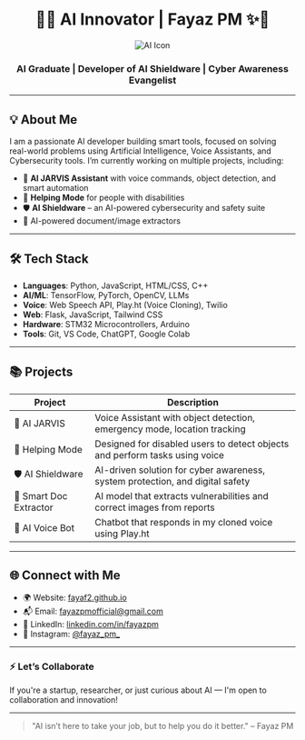 <h1 align="center">🤖✨ AI Innovator | Fayaz PM ✨🤖</h1>

<p align="center">
  <img src="https://img.icons8.com/external-flaticons-lineal-color-flat-icons/64/000000/artificial-intelligence.png" alt="AI Icon"/>
</p>

<h3 align="center">AI Graduate | Developer of <strong>AI Shieldware</strong> | Cyber Awareness Evangelist</h3>

---

## 💡 About Me

I am a passionate AI developer building smart tools, focused on solving real-world problems using Artificial Intelligence, Voice Assistants, and Cybersecurity tools. I’m currently working on multiple projects, including:

- 🧠 **AI JARVIS Assistant** with voice commands, object detection, and smart automation  
- 🤖 **Helping Mode** for people with disabilities  
- 🛡️ **AI Shieldware** – an AI-powered cybersecurity and safety suite  
- 📸 AI-powered document/image extractors  

---

## 🛠️ Tech Stack

- **Languages**: Python, JavaScript, HTML/CSS, C++
- **AI/ML**: TensorFlow, PyTorch, OpenCV, LLMs
- **Voice**: Web Speech API, Play.ht (Voice Cloning), Twilio
- **Web**: Flask, JavaScript, Tailwind CSS
- **Hardware**: STM32 Microcontrollers, Arduino
- **Tools**: Git, VS Code, ChatGPT, Google Colab

---

## 📚 Projects

| Project | Description |
|--------|-------------|
| 🧠 AI JARVIS | Voice Assistant with object detection, emergency mode, location tracking |
| 🤖 Helping Mode | Designed for disabled users to detect objects and perform tasks using voice |
| 🛡️ AI Shieldware | AI-driven solution for cyber awareness, system protection, and digital safety |
| 📄 Smart Doc Extractor | AI model that extracts vulnerabilities and correct images from reports |
| 🎤 AI Voice Bot | Chatbot that responds in my cloned voice using Play.ht |

---

## 🌐 Connect with Me

- 🌍 Website: [fayaf2.github.io](https://fayaf2.github.io)
- 📬 Email: fayazpmofficial@gmail.com
- 💼 LinkedIn: [linkedin.com/in/fayazpm](https://linkedin.com/in/fayazpm)
- 📸 Instagram: [@fayaz_pm_](https://instagram.com/fayaz_pm_)

---

### ⚡ Let’s Collaborate
If you're a startup, researcher, or just curious about AI — I'm open to collaboration and innovation!

---

> "AI isn’t here to take your job, but to help you do it better." – Fayaz PM
